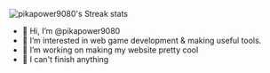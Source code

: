 ![pikapower9080's Streak stats]([https://streak-stats.demolab.com/?user=pikapower9080)

- 👋 Hi, I’m @pikapower9080
- 👀 I’m interested in web game development & making useful tools.
- 💞️ I’m working on making my website pretty cool
- 🥲 I can't finish anything
